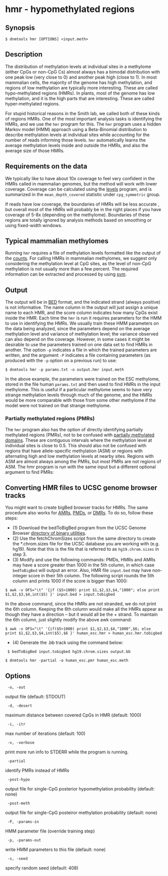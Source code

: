 # hmr - hypomethylated regions

## Synopsis
```
$ dnmtools hmr [OPTIONS] <input.meth>
```

## Description
The distribution of methylation levels at individual sites in a
methylome (either CpGs or non-CpG Cs) almost always has a bimodal
distribution with one peak low (very close to 0) and another peak high
(close to 1). In most mammalian cells, the majority of the genome has
high methylation, and regions of low methylation are typically more
interesting.  These are called hypo-methylated regions (HMRs). In
plants, most of the genome has low methylation, and it is the high
parts that are interesting. These are called hyper-methylated regions.

For stupid historical reasons in the Smith lab, we called both of
these kinds of regions HMRs. One of the most important analysis tasks
is identifying the HMRs, and we use the `hmr` program for this. The
`hmr` program uses a hidden Markov model (HMM) approach using a
Beta-Binomial distribution to describe methylation levels at
individual sites while accounting for the number of reads informing
those levels. `hmr` automatically learns the average methylation
levels inside and outside the HMRs, and also the average size of those
HMRs.

## Requirements on the data

We typically like to have about 10x coverage to feel very confident in
the HMRs called in mammalian genomes, but the method will work with
lower coverage. Coverage can be calculated using the
[levels](../levels) program, and is summarized in the
`mean_depth_covered` statistic under `cpg_symmetric` group.

If reads have low coverage, the boundaries of HMRs will be less
accurate , but overall most of the HMRs will probably
be in the right places if you have coverage of 5-8x (depending on the
methylome). Boundaries of these regions are totally ignored by
analysis methods based on smoothing or using fixed-width windows.

## Typical mammalian methylomes

Running `hmr` requires a file of methylation levels formatted like the
output of the [counts](../counts). For calling HMRs in
mammalian methylomes, we suggest only considering the methylation
level at CpG sites, as the level of non-CpG methylation is not usually
more than a few percent. The required information can be extracted and
processed by using [sym](../sym).

## Output

The output will be in
[BED](https://en.wikipedia.org/wiki/BED_(file_format)) format, and the
indicated strand (always positive) is not informative. The name column
in the output will just assign a unique name to each HMR, and the
score column indicates how many CpGs exist inside the HMR. Each time
the `hmr` is run it requires parameters for the HMM to use in
identifying the HMRs. We usually train these HMM parameters on the
data being analyzed, since the parameters depend on the average
methylation level and variance of methylation level; the variance
observed can also depend on the coverage. However, in some cases it
might be desirable to use the parameters trained on one data set to
find HMRs in another. The option `-p` indicates a file in which the
trained parameters are written, and the argument `-P` indicates a file
containing parameters (as produced with the `-p` option on a previous
run) to use:

```
$ dnmtools hmr -p params.txt -o output.hmr input.meth
```

In the above example, the parameters were trained on the ESC
methylome, stored in the file human `params.txt` and then used to
find HMRs in the input methylome. This is useful if a particular
methylome seems to have very strange methylation levels through much
of the genome, and the HMRs would be more comparable with those from
some other methylome if the model were not trained on that strange
methylome.

### Partially methylated regions (PMRs)

The `hmr` program also has the option of directly identifying partially
methylated regions (PMRs), not to be confused with [partially
methylated domains](../pmd).  These are contiguous intervals
where the methylation level at individual sites is close to 0.5.  This
should also not be confused with regions that have allele-specific
methylation (ASM) or regions with alternating high and low methylation
levels at nearby sites.  Regions with ASM are almost always among the
PMRs, but most PMRs are not regions of ASM. The hmr program is run
with the same input but a different optional argument to find PMRs:

## Converting HMR files to UCSC genome browser tracks

You might want to create bigBed browser tracks for HMRs.  The same
procedure also works for [AMRs](../amrfinder),
[PMDs](../pmd), or [DMRs](../dmr). To do so, follow these
steps:

 * (1) Download the bedToBigBed program from the UCSC Genome Browser
   [directory of binary utilities](http://hgdownload.cse.ucsc.edu/admin/exe/).
 * (2) Use the fetchChromSizes script from the same directory to
   create the \*.chrom.sizes file for the UCSC database you are working
   with (e.g. hg19). Note that this is the file that is referred to as
   `hg19.chrom.sizes` in step 3.
 * (3) Modify and use the following commands: PMDs, HMRs and AMRs may
   have a score greater than 1000 in the 5th column, in which case
  `bedToBigBed` will output an error. Also,  HMR file `input.bed` may have
   non-integer score in their 5th column.  The following script rounds
   the 5th column and prints 1000 if the score is bigger than 1000:
```
$ awk -v OFS="\t" '{if ($5>1000) print $1,$2,$3,$4,"1000"; else print $1,$2,$3,$4,int($5) }' input.bed > input.tobigbed
```
In the above command, since the HMRs are not stranded, we do not print
the 6th column. Keeping the 6th column would make all the HMRs appear
as though they have a direction – but it would all be the + strand. To
maintain the 6th column, just slightly modify the above awk command:
```
$ awk -v OFS="\t" '{if($5>1000) print $1,$2,$3,$4,"1000",$6; else print $1,$2,$3,$4,int($5),$6 }' human_esc.hmr > human_esc.hmr.tobigbed
```
 * (4) Generate the .bb track using the command below:
```
 $ bedToBigBed input.tobigbed hg19.chrom.sizes output.bb
```



```
$ dnmtools hmr -partial -o human_esc.pmr human_esc.meth
```

## Options

```
 -o, -out
```
output file (default: STDOUT)
```
 -d, -desert
```
maximum distance between covered CpGs in HMR (default: 1000)

```
 -i, -itr
```
max number of iterations (default: 100)
```
 -v, -verbose
```
print more run info to STDERR while the program is running.
```
 -partial
```
identify PMRs instead of HMRs
```
 -post-hypo
```
output file for single-CpG posterior hypomethylation probability (default: none)

```
 -post-meth
```
output file for single-CpG posteiror methylation probability (default: none)

```
 -P, -params-in
```
HMM parameter file (override training step)
```
 -p, -params-out
```
write HMM parameters to this file (default: none)
```
 -s, -seed
```
specify random seed (default: 408)
